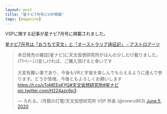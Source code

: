 ```yaml
---
layout: post
title: "星ナビ7月号にVSP掲載"
tags: [magazine]
---
```


VSPに関する記事が星ナビ7月号に掲載されました。

[星ナビ7月号は「おうちで天文」と「オーストラリア遠征記」 - アストロアーツ](https://www.astroarts.co.jp/article/hl/a/11280_hoshinavi)

<blockquote class="twitter-tweet" data-theme="dark"><p lang="ja" dir="ltr">本日発売の雑誌[星ナビ]に天文仮想研究所がほんの少しだけ載りました。(71ページ)宜しければ、ご購入頂けると幸いです<br><br>大変有難い事であり、今後もVRと宇宙を楽しんでもらえるように進んで参ります。どうか皆様、今後ともよろしくお願いします<a href="https://t.co/cToMEEsKYQ">https://t.co/cToMEEsKYQ</a><a href="https://twitter.com/hashtag/%E5%A4%A9%E6%96%87%E4%BB%AE%E6%83%B3%E7%A0%94%E7%A9%B6%E6%89%80?src=hash&amp;ref_src=twsrc%5Etfw">#天文仮想研究所</a><a href="https://twitter.com/hashtag/%E6%98%9F%E3%83%8A%E3%83%93?src=hash&amp;ref_src=twsrc%5Etfw">#星ナビ</a> <a href="https://t.co/H224azc6p3">pic.twitter.com/H224azc6p3</a></p>&mdash; ろれる。/月鏡の灯篭/天文仮想研究所 VSP 所長 (@roreru963) <a href="https://twitter.com/roreru963/status/1268792504058437633?ref_src=twsrc%5Etfw">June 5, 2020</a></blockquote> <script async src="https://platform.twitter.com/widgets.js" charset="utf-8"></script>
